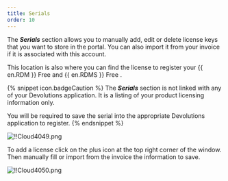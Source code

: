 ```yaml
---
title: Serials
order: 10
---
```

The ***Serials*** section allows you to manually add, edit or delete license keys that you want to store in the portal. You can also import it from your invoice if it is associated with this account.  

This location is also where you can find the license to register your {{ en.RDM }} Free and   {{ en.RDMS }} Free .  

{% snippet icon.badgeCaution %} 
The ***Serials*** section is not linked with any of your Devolutions application. It is a listing of your product licensing information only.  

You will be required to save the serial into the appropriate Devolutions application to register. 
{% endsnippet %}  
  
![!!Cloud4049.png](https://webdevolutions.azureedge.net/docs/en/cloud/Cloud4049.png)  

To add a license click on the plus icon at the top right corner of the window. Then manually fill or import from the invoice the information to save.  

![!!Cloud4050.png](https://webdevolutions.azureedge.net/docs/en/cloud/Cloud4050.png) 

